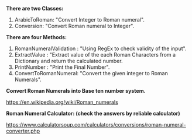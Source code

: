 **There are two Classes:**

1. ArabicToRoman: "Convert Integer to Roman numeral".
2. Conversion: "Convert Roman numeral to Integer".

**There are four Methods:**

1. RomanNumeralValidation : "Using RegEx to check validity of the input".
2. ExtractValue : "Extract value of the each Roman Characters from a Dictionary and return the calculated number.
3. PrintNumber : "Print the Final Number".
4. ConvertToRomanNumeral: "Convert the given integer to Roman Numerals".

**Convert Roman Numerals into Base ten number system.**

https://en.wikipedia.org/wiki/Roman_numerals

**Roman Numeral Calculator: (check the answers by reliable calculator)**

https://www.calculatorsoup.com/calculators/conversions/roman-numeral-converter.php

